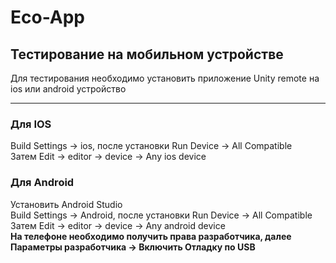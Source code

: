# Eco-App

## Тестирование на мобильном устройстве
  
Для тестирования необходимо установить приложение Unity remote на ios или android устройство
____
### Для IOS
Build Settings -> ios, после установки Run Device -> All Compatible  
Затем Edit -> editor -> device -> Any ios device
### Для Android
Установить Android Studio  
Build Settings -> Android, после установки Run Device -> All Compatible  
Затем Edit -> editor -> device -> Any android device  
**На телефоне необходимо получить права разработчика, далее Параметры разработчика -> Включить Отладку по USB**
